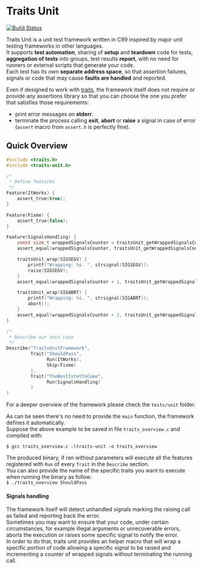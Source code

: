 Traits Unit
===========

[![Build Status](https://travis-ci.org/daddinuz/traits-unit.svg?branch=master)](https://travis-ci.org/daddinuz/traits-unit)

Traits Unit is a unit test framework written in C99 inspired by major unit testing frameworks in other languages.  
It supports **test automation**, sharing of **setup** and **teardown** code for tests, **aggregation of tests** into groups,
test results **report**, with no need for runners or external scripts that generate your code.  
Each test has its own **separate address space**, so that assertion failures, signals or code that may cause **faults are handled** and reported.

Even if designed to work with [traits](https://github.com/daddinuz/traits), the framework itself does not
require or provide any assertions library so that you can choose the one you prefer that satisfies those requirements:
 
 * print error messages on **stderr**.
 * terminate the process calling **exit**, **abort** or **raise** a signal in case of error (`assert` macro from `assert.h` is perfectly fine).

## Quick Overview

```c
#include <traits.h>
#include <traits-unit.h>

/*
 * Define features
 */
Feature(ItWorks) {
    assert_true(true);
}

Feature(Fixme) {
    assert_true(false);
}

Feature(SignalsHandling) {
    const size_t wrappedSignalsCounter = traitsUnit_getWrappedSignalsCounter();
    assert_equal(wrappedSignalsCounter, traitsUnit_getWrappedSignalsCounter());

    traitsUnit_wrap(SIGSEGV) {
        printf("Wrapping: %s. ", strsignal(SIGSEGV));
        raise(SIGSEGV);
    }
    assert_equal(wrappedSignalsCounter + 1, traitsUnit_getWrappedSignalsCounter());

    traitsUnit_wrap(SIGABRT) {
        printf("Wrapping: %s. ", strsignal(SIGABRT));
        abort();
    }
    assert_equal(wrappedSignalsCounter + 2, traitsUnit_getWrappedSignalsCounter());
}

/*
 * Describe our test case
 */
Describe("TraitsUnitFramework",
         Trait("ShouldPass",
               Run(ItWorks),
               Skip(Fixme)
         ),
         Trait("TheBestIsYetToCome",
               Run(SignalsHandling)
         )
)
```

For a deeper overview of the framework please check the `tests/unit` folder.

As can be seen there's no need to provide the `main` function, the framework defines it automatically.  
Suppose the above example to be saved in file `traits_overview.c` and compiled with: 

`$ gcc traits_overview.c -ltraits-unit -o traits_overview`  

The produced binary, if ran without parameters will execute all the features registered with `Run` of every `Trait` in the `Describe` section.  
You can also provide the name of the specific traits you want to execute when running the binary as follow:  
`$ ./traits_overview ShouldPass`

#### Signals handling

The framework itself will detect unhandled signals marking the raising call as failed and reporting back the error.  
Sometimes you may want to ensure that your code, under certain circumstances, for example illegal arguments or unrecoverable errors, aborts the execution or raises some specific signal to notify the error.  
In order to do that, traits unit provides an helper macro that will wrap a specific portion of code allowing a specific 
signal to be raised and incrementing a counter of wrapped signals without terminating the running call.
